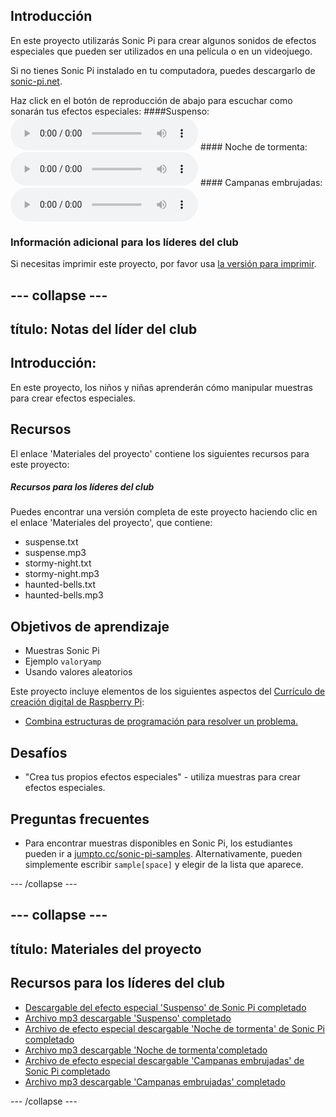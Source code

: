 ## Introducción

En este proyecto utilizarás Sonic Pi para crear algunos sonidos de efectos especiales que pueden ser utilizados en una película o en un videojuego.

Si no tienes Sonic Pi instalado en tu computadora, puedes descargarlo de [sonic-pi.net](https://sonic-pi.net/).

<div id="audio-preview" class="pdf-hidden">
  Haz click en el botón de reproducción de abajo para escuchar como sonarán tus efectos especiales: ####Suspenso: <audio controls preload> <source src="resources/suspense.mp3" type="audio/mpeg"> Tu navegador no es compatible con el elemento <code>audio</code>. </audio> #### Noche de tormenta: <audio controls preload> <source src="resources/stormy-night.mp3" type="audio/mpeg"> Tu navegador no es compatible con el elemento <code>audio</code>. </audio> #### Campanas embrujadas: <audio controls preload> <source src="resources/haunted-bells.mp3" type="audio/mpeg"> Tu navegador no es compatible con el elemento <code>audio</code>. </audio>
</div>

### Información adicional para los líderes del club

Si necesitas imprimir este proyecto, por favor usa [la versión para imprimir](https://projects.raspberrypi.org/en/projects/special-effects/print).

## \--- collapse \---

## título: Notas del líder del club

## Introducción:

En este proyecto, los niños y niñas aprenderán cómo manipular muestras para crear efectos especiales.

## Recursos

El enlace 'Materiales del proyecto' contiene los siguientes recursos para este proyecto:

##### Recursos para los líderes del club

Puedes encontrar una versión completa de este proyecto haciendo clic en el enlace 'Materiales del proyecto', que contiene:

* suspense.txt
* suspense.mp3
* stormy-night.txt
* stormy-night.mp3
* haunted-bells.txt
* haunted-bells.mp3

## Objetivos de aprendizaje

* Muestras Sonic Pi
* Ejemplo `valor`y`amp`
* Usando valores aleatorios

Este proyecto incluye elementos de los siguientes aspectos del [Currículo de creación digital de Raspberry Pi](http://rpf.io/curriculum):

* [Combina estructuras de programación para resolver un problema.](https://www.raspberrypi.org/curriculum/programming/builder)

## Desafíos

* "Crea tus propios efectos especiales" - utiliza muestras para crear efectos especiales.

## Preguntas frecuentes

* Para encontrar muestras disponibles en Sonic Pi, los estudiantes pueden ir a [jumpto.cc/sonic-pi-samples](http://jumpto.cc/sonic-pi-samples). Alternativamente, pueden simplemente escribir `sample[space]` y elegir de la lista que aparece.

\--- /collapse \---

## \--- collapse \---

## título: Materiales del proyecto

## Recursos para los líderes del club

* [Descargable del efecto especial 'Suspenso' de Sonic Pi completado](resources/suspense.txt)
* [Archivo mp3 descargable 'Suspenso' completado](resources/suspense.mp3)
* [Archivo de efecto especial descargable 'Noche de tormenta' de Sonic Pi completado](resources/stormy-night.txt)
* [Archivo mp3 descargable 'Noche de tormenta'completado](resources/stormy-night.mp3)
* [Archivo de efecto especial descargable 'Campanas embrujadas' de Sonic Pi completado](resources/haunted-bells.txt)
* [Archivo mp3 descargable 'Campanas embrujadas' completado](resources/haunted-bells.mp3)

\--- /collapse \---